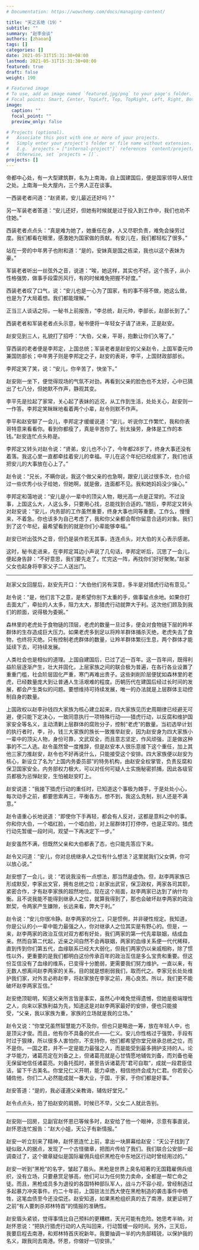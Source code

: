 ```yaml
---
# Documentation: https://wowchemy.com/docs/managing-content/

title: "天之五绝（19）"
subtitle: ""
summary: "赵李会谈"
authors: [zhaoan]
tags: []
categories: []
date: 2021-05-31T15:31:30+08:00
lastmod: 2021-05-31T15:31:30+08:00
featured: true
draft: false
weight: 190

# Featured image
# To use, add an image named `featured.jpg/png` to your page's folder.
# Focal points: Smart, Center, TopLeft, Top, TopRight, Left, Right, BottomLeft, Bottom, BottomRight.
image:
  caption: ""
  focal_point: ""
  preview_only: false

# Projects (optional).
#   Associate this post with one or more of your projects.
#   Simply enter your project's folder or file name without extension.
#   E.g. `projects = ["internal-project"]` references `content/project/deep-learning/index.md`.
#   Otherwise, set `projects = []`.
projects: []
---
```


帝都中心处，有一大型建筑群，名为上南海，自上国建国后，便是国家领导人居住之处。上南海一处大屋内，三个男人正在谈事。

<!--more-->

一西装老者问道：“赵贤弟，安儿最近还好吗？”

另一军装老者答道：“安儿还好，但她有时候就是过于投入到工作中，我们也劝不住她。”

西装老者点点头：“真是难为她了，她重任在身，人又尽职负责，难免会操劳过度。我们都看在眼里，感激她为国家做的贡献。有安儿在，我们都轻松了很多。”

站在一旁的中年男子也附和道：“是的，安妹真是国之栋梁，我也以这个表妹为豪。”

军装老者听出一丝弦外之音，说道：“唉，她这样，其实也不好。这个孩子，从小性格强势，做事手段雷厉风行，有的时候难免把握不好度。”

西装老者叹了口气，说：“安儿也是一心为了国家，有的事不得不做，她这么做，也是为了大局着想。我们都能理解。”

正当三人谈话之际，一秘书上前报告，“李总统，赵元帅，李部长，赵部长到了。”

西装老者和军装老者点头示意，秘书便将一年轻女子请了进来，正是赵安。

赵安见到三人，礼貌打了招呼：“大伯，父亲，平哥，抱歉让你们久等了。”

穿西装的老者便是李邦定，上国总统；军装老者是赵安的父亲赵令，上国军委元帅兼国防部长；中年男子则是李邦定之子，赵安的表哥，李平，上国财政部部长。

李邦定笑了笑，说：“安儿，你辛苦了，快坐下。”

赵安刚一坐下，便觉得现场的气氛不对劲，再看到父亲的脸色也不太好，心中已猜出了七八分，但她默不作声，静观其变。

李平先是拉起了家常，关心起了表妹的近况，从工作到生活，处处关心，赵安则一一作答。李邦定笑眯眯地看着两个小辈，赵令则默不作声。

李平和赵安聊了一会儿，李邦定才缓缓说道：“安儿，听说你工作繁忙，我和你表哥特意来看看你。看到你都瘦了，真是辛苦你了。别太操劳，身体是工作的本钱。”赵安连忙点头称是。

李邦定又转头对赵令说：“贤弟，安儿也不小了，今年都28岁了，终身大事还没有着落。我这心里一直都牵挂着安儿的幸福。平儿在这个年纪已经成家了，我们也该把安儿的大事放在心上了。”

赵令说：“兄长，不瞒你说，我这个做父亲的也急啊，跟安儿说过很多次，也介绍过一些优秀小伙子给她，但她啊，就是傲，连面都不见。我和她妈妈没少操心。”

李邦定和蔼地说：“安儿是小一辈中的顶尖人物，眼光高一点是正常的。不过没事，上国这么大，人这么多，只要用心找，总能找到合适的。”随后，李邦定又转头对赵安说：“安儿，内务部的工作虽然重要，终身大事也同等重要。工作么，慢慢来，不着急。你也该多为自己考虑了，我和你父亲都会帮你留意合适的对象。我们到了这个年纪，最希望看到的就是你们小辈能够幸福。”

赵安已听出弦外之音，但仍是装作若无其事，连连点头，对大伯的关心表示感谢。

这时，秘书走进来，在李邦定耳边小声说了几句话，李邦定听后，沉思了一会儿，便起身告辞：“不好意思，我们要先走了。忙完这一阵，再找你们好好聚聚。”赵家父女也起身将李家父子二人送出门。

------

赵家父女回屋后，赵安先开口：“大伯他们另有深意，多半是对猎虎行动有意见。”

赵令说：“是，他们言下之意，是希望你别下太重的手，做事留点余地。如果你打击面太广，牵扯的人太多，阻力太大，那猎虎行动就弊大于利。这次他们顾及到我们的颜面，说得极为委婉。”

森林里的老虎处于食物链的顶层，老虎的数量一旦过多，便会对食物链下层的羚羊群体的生存造成巨大压力。如果老虎多到足以将羚羊群体捕杀灭绝，老虎失去了食物，也终将灭绝。只有控制老虎群体的数量，让羚羊群体繁衍生息，两个群体才能延续下去，可持续发展。

人类社会也是相似的道理。上国自建国后，已过了近一百年。这一百年间，既得利益阶层逐渐产生，壮大并固化，上层家族之间的联合极为普遍，在各行各业设置了重重门槛，社会阶层固化严重，寒门再难出贵子。这些剥削阶层便犹如森林里的老虎，已经数量庞大到让普通人生活艰难的程度。历朝历代在建国后经过长时间的发展，都会产生类似的问题。要想维持可持续发展，唯一的办法就是上层群体主动控制自身的数量。

上国政权以赵李孙钱四大家族为核心建立起来，四大家族见历史周期律已经避无可避，便只能下定决心，一致同意执行一项特殊行动——猎虎行动，以反腐和维护国家安全等名义，主动清剿上层群体的腐败分子，控制“老虎”的数量。当初选举计划的执行者时，李，孙，钱三大家族的族长一致推举赵安，因为赵安身为四大家族小一辈中的顶尖人物，身份可靠，文武双全，而且意志坚定，作风顽强，正是做这种事的不二人选。赵令虽然曾一度推辞，但是赵安本人很乐意接下这个重任，加上其他三家力推赵安，赵令也不好再说什么，只能接受这个安排。四大家族便以赵安为核心，新设立了名为“上国内务委员部”的特务机构，由赵安全权掌管，负责反腐和保卫国家安全。内务部权力极大，可以对任何可疑人士实施秘密抓捕，因此各级官员都极为忌惮赵安，生怕被赵安盯上。

赵安说道：“我接下猎虎行动的重任时，已知道这个事极为棘手，于是处处小心，每次动手之前，都要思索再三，平衡各方。想不到，我这么克制，别人还是不满意。”

赵令语重心长地说道：“即使你下手再轻，都会有人反对，这都是意料之中的事。你和你大伯，一个唱红脸，一个唱白脸，对上层群体打打停停，也是正常的。猎虎行动先暂缓一段时间，观望一下再决定下一步。”

赵安虽然不满，但既然父亲和大伯都表了态，也只能先答应下来。

赵令又问道：“安儿，你对总统继承人之位有什么想法？这里就我们父女俩，你可以放心说。”

赵安想了一会儿，说：“若说我没有一点想法，那当然是虚伪。但，赵李两家族已形成默契，李家出文官，拥有总统之位；赵家出武官，保卫政权，两家各司其职，紧密合作，才有赵李家族的超然地位。现在这个局面，赵李两家已达到了纳什均衡。且不说我能不能得到继承人之位，就算我得到了，那也会破坏赵李两家的政治默契，令两家产生嫌隙，长远来看，弊大于利。”

赵令说：“安儿你很冷静。赵李两家的分工，只是惯例，并非硬性规定。我知道，你是公认的小一辈中能力最强之人，你对继承人之位其实是有野心的。但是，一来，赵李两家的政治互信对双方都有好处，我们两家的第一代先辈联姻，结成血亲。然而自第二代起，近亲之间自然不会再联姻，两家的血缘关系便一代代稀释，直到传到你们第五代，血缘联系已经大大弱化，但我们两家仍以亲戚相称，除了惯性以外，更重要的是我们都明白这份传承百年的政治互信是多么宝贵和重要。但这份互信没有了血缘的维系，已变得十分脆弱，更需要我们努力维护。一直以来，有无数人想离间赵李两家的关系，目的就是想削弱我们，取而代之。李家兄长处处维护我们家，对外言必称赵李，将赵家放在李家之前，用心良苦。所以，我们更不能破坏赵李两家互信。”

赵安绝顶聪明，知道父亲所言皆是事实，虽然心中难免觉得遗憾，但她是极端理性之人，向来以家族利益为先，知道这是对赵李两家最好的安排，便也只能接受，“父亲，我以家族为重，家族的立场就是我的立场。”

赵令又说：“你堂兄虽然智慧能力不及你，但也只是略逊一筹，放在年轻人中，也是顶尖才俊。而且，他有你不具备的优点——仁义。安儿你性格过于强势，手段有时过于狠辣，所以很多人害怕你，不支持你，他们都希望你堂兄继承总统之位，而不是你。一国之君，并不一定是能力最强之人，而是能受到最多拥护支持的人。论才华能力，诸葛亮定在刘备之上，但诸葛亮就是心甘情愿地辅佐刘备，而刘备也毫无保留地信任诸葛亮。刘备托孤时，甚至告诉诸葛亮“君可自取”，成就一段君臣佳话，留下千古美名。你堂兄仁义开明，能力卓绝，相信他终会成为仁君。你若安心辅佐他，你们二人必然能成就一番大业，于国，于家，于你们都是好事。”

赵安答道：“是的，我必谨遵父亲教诲，辅佐好堂兄。”

赵令点点头，拍了拍赵安的肩膀。时候已不早，父女二人就此告别。

------

赵安刚一回房，见副官赵怀恩已等候多时，赵安给了他一个眼神，示意有事直说，赵怀恩连忙报告：“赵大小姐，天公子有新情报。”

赵安一听立刻来了精神，赵怀恩连忙上前，拿出一块屏幕给赵安：“天公子找到了疑似敌人的据点，发现了一个古怪徽章，把图片传给了我们。我们联合公安部一起调查过了，这个徽章疑似是国际雇佣兵组织黑枪在中东地区行动时曾经用过的。”

赵安一听到“黑枪”的名字，皱起了眉头。黑枪是世界上臭名昭著的无国籍雇佣兵组织，没有立场，只要悬赏足够高，他们可以为任何势力卖命，全都是一帮亡命之徒。而且，黑枪成员多为退役的各国特种部队军人，战斗力不容小视，曾经制造过多起暴力冲突事件。约二十年前，上国驻法兰西大使在黑枪制造的袭击事件中牺牲，这笔血债至今还没偿还。赵安知道，如果黑枪组织真的去了南港，就更证明了之前“有人要刺杀郑林特首”的情报的准确性。

赵安眉头紧锁，觉得事情比自己预料的更糟糕，天光可能有危险。她思考半晌，对赵怀恩说：“把执行猎虎行动的人先叫回来，行动暂缓一段时间。另外，三天后，我要启程去南港，和郑林特首庆祝新年。我要抽调一半的内务部精锐，以保护我的名义，跟我同去南港。怀恩，你做好一切安排。”

